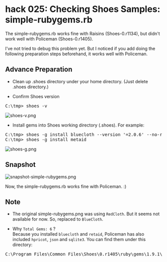 hack 025: Checking Shoes Samples: simple-rubygems.rb
====================================================

The simple-rubygems.rb works fine with Raisins (Shoes-0.r1134), but didn't work well with Policeman (Shoes-0.r1405).

I've not tried to debug this problem yet. But I noticed if you add doing the following preparation steps beforehand, it works well with Policeman.


Advance Preparation
-------------------

- Clean up .shoes directory under your home directory. (Just delete .shoes directory.)

- Confirm Shoes version

<pre>
C:\tmp> shoes -v
</pre>

![shoes-v.png](http://github.com/ashbb/shoes_hack_note/raw/master/img/shoes-v.png)

- Install gems into Shoes working directory (.shoes). For example:

<pre>
C:\tmp> shoes -g install bluecloth --version '=2.0.6' --no-rdoc --no-ri
C:\tmp> shoes -g install metaid
</pre>

![shoes-g.png](http://github.com/ashbb/shoes_hack_note/raw/master/img/shoes-g.png)


Snapshot
--------

![snapshot-simple-rubygems.png](http://github.com/ashbb/shoes_hack_note/raw/master/img/snapshot-simple-rubygems.png)

Now, the simple-rubygems.rb works fine with Policeman. :)


Note
----

- The original simple-rubygems.png was using `RedCloth`. But it seems not available for now. So, replaced to `BlueCloth`.

- Why `Total Gems: 6` ?   
  Because you installed `bluecloth` and `retaid`, Policeman has also included `hpricot`, `json` and `sqlite3`. You can find them under this directory:

<pre>
C:\Program Files\Common Files\Shoes\0.r1405\ruby\gems\1.9.1\gems
</pre>






